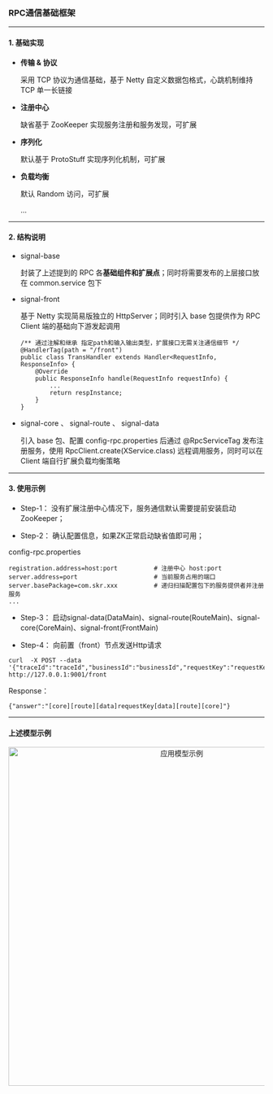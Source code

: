 ### RPC通信基础框架

---

#### 1. 基础实现

- **传输 & 协议**

    采用 TCP 协议为通信基础，基于 Netty 自定义数据包格式，心跳机制维持 TCP 单一长链接

- **注册中心**

    缺省基于 ZooKeeper 实现服务注册和服务发现，可扩展

- **序列化**

    默认基于 ProtoStuff 实现序列化机制，可扩展
    
- **负载均衡**

    默认 Random 访问，可扩展
    
    ...

---

#### 2. 结构说明

- signal-base 
    
    封装了上述提到的 RPC 各**基础组件和扩展点**；同时将需要发布的上层接口放在 common.service 包下
        
- signal-front 

    基于 Netty 实现简易版独立的 HttpServer；同时引入 base 包提供作为 RPC Client 端的基础向下游发起调用
    ```
    /** 通过注解和继承 指定path和输入输出类型，扩展接口无需关注通信细节 */
    @HandlerTag(path = "/front") 
    public class TransHandler extends Handler<RequestInfo, ResponseInfo> {
        @Override
        public ResponseInfo handle(RequestInfo requestInfo) {
            ...
            return respInstance;
        }
    }
    ```
- signal-core 、 signal-route 、 signal-data

    引入 base 包、配置 config-rpc.properties 后通过 @RpcServiceTag 发布注册服务，使用 RpcClient.create(XService.class) 远程调用服务，同时可以在 Client 端自行扩展负载均衡策略
    

---

#### 3. 使用示例

- Step-1： 没有扩展注册中心情况下，服务通信默认需要提前安装启动ZooKeeper；

- Step-2： 确认配置信息，如果ZK正常启动缺省值即可用；

config-rpc.properties
```
registration.address=host:port          # 注册中心 host:port
server.address=port                     # 当前服务占用的端口
server.basePackage=com.skr.xxx          # 递归扫描配置包下的服务提供者并注册服务
...
```

- Step-3： 启动signal-data(DataMain)、signal-route(RouteMain)、signal-core(CoreMain)、signal-front(FrontMain) 

- Step-4： 向前置（front）节点发送Http请求

```
curl  -X POST --data '{"traceId":"traceId","businessId":"businessId","requestKey":"requestKey"}' http://127.0.0.1:9001/front
```
Response：
```
{"answer":"[core][route][data]requestKey[data][route][core]"}
```

--- 

#### 上述模型示例

<div align=center><img src="https://github.com/BBLLMYD/netty-stroll/blob/master/other/img.jpg?raw=true" width="666" alt="应用模型示例" ></div>
<br>




